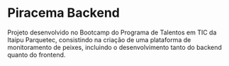 # Piracema Backend

Projeto desenvolvido no Bootcamp do Programa de Talentos em TIC da Itaipu Parquetec, consistindo na criação de uma plataforma de monitoramento de peixes, incluindo o desenvolvimento tanto do backend quanto do frontend.
